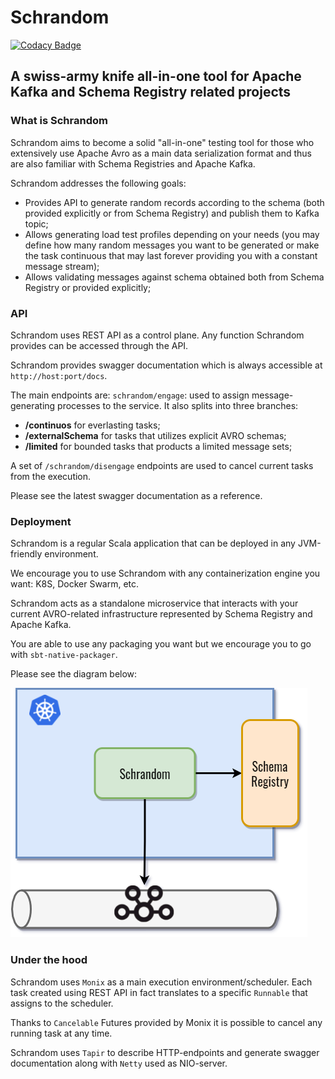 # Schrandom
[![Codacy Badge](https://app.codacy.com/project/badge/Grade/e76dfd3f2eca4063a79c40018d1440ab)](https://www.codacy.com/gh/Lockdain/schrandom/dashboard?utm_source=github.com&amp;utm_medium=referral&amp;utm_content=Lockdain/schrandom&amp;utm_campaign=Badge_Grade)

## A swiss-army knife all-in-one tool for Apache Kafka and Schema Registry related projects

### What is Schrandom
Schrandom aims to become a solid "all-in-one" testing tool for those who extensively use Apache Avro as a main data serialization format and thus are also familiar with Schema Registries and Apache Kafka.

Schrandom addresses the following goals:

* Provides API to generate random records according to the schema (both provided explicitly or from Schema Registry) and publish them to Kafka topic;
* Allows generating load test profiles depending on your needs (you may define how many random messages you want to be generated or make the task continuous that may last forever providing you with a constant message stream);
* Allows validating messages against schema obtained both from Schema Registry or provided explicitly;

### API
Schrandom uses REST API as a control plane. Any function Schrandom provides can be accessed through the API.

Schrandom provides swagger documentation which is always accessible at `http://host:port/docs`.

The main endpoints are:
`schrandom/engage`: used to assign message-generating processes to the service.
It also splits into three branches:

* **/continuos** for everlasting tasks;
* **/externalSchema** for tasks that utilizes explicit AVRO schemas;
* **/limited** for bounded tasks that products a limited message sets;

A set of `/schrandom/disengage` endpoints are used to cancel current tasks from the execution.

Please see the latest swagger documentation as a reference.

### Deployment
Schrandom is a regular Scala application that can be deployed in any JVM-friendly environment.

We encourage you to use Schrandom with any containerization engine you want: K8S, Docker Swarm, etc.

Schrandom acts as a standalone microservice that interacts with your current AVRO-related infrastructure represented by Schema Registry and Apache Kafka.

You are able to use any packaging you want but we encourage you to go with `sbt-native-packager`.

Please see the diagram below:

![Diagram](https://github.com/Lockdain/schrandom/blob/master/doc/schema/schrandom_placement.png?raw=true)

### Under the hood
Schrandom uses `Monix` as a main execution environment/scheduler. Each task created using REST API in fact translates to a specific `Runnable` that assigns to the scheduler.

Thanks to `Cancelable` Futures provided by Monix it is possible to cancel any running task at any time.

Schrandom uses `Tapir` to describe HTTP-endpoints and generate swagger documentation along with `Netty` used as NIO-server.